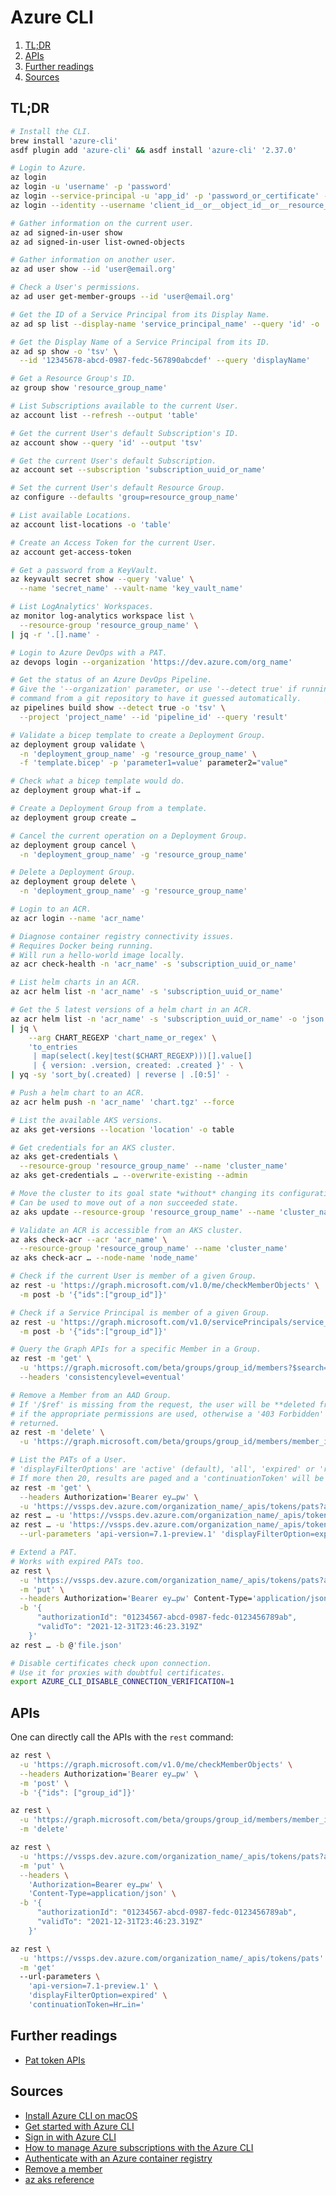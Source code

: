 # Azure CLI

1. [TL;DR](#tldr)
2. [APIs](#apis)
3. [Further readings](#further-readings)
4. [Sources](#sources)

## TL;DR

```sh
# Install the CLI.
brew install 'azure-cli'
asdf plugin add 'azure-cli' && asdf install 'azure-cli' '2.37.0'

# Login to Azure.
az login
az login -u 'username' -p 'password'
az login --service-principal -u 'app_id' -p 'password_or_certificate' --tenant 'tenant_id'
az login --identity --username 'client_id__or__object_id__or__resource_id'

# Gather information on the current user.
az ad signed-in-user show
az ad signed-in-user list-owned-objects

# Gather information on another user.
az ad user show --id 'user@email.org'

# Check a User's permissions.
az ad user get-member-groups --id 'user@email.org'

# Get the ID of a Service Principal from its Display Name.
az ad sp list --display-name 'service_principal_name' --query 'id' -o 'tsv'

# Get the Display Name of a Service Principal from its ID.
az ad sp show -o 'tsv' \
  --id '12345678-abcd-0987-fedc-567890abcdef' --query 'displayName'

# Get a Resource Group's ID.
az group show 'resource_group_name'

# List Subscriptions available to the current User.
az account list --refresh --output 'table'

# Get the current User's default Subscription's ID.
az account show --query 'id' --output 'tsv'

# Get the current User's default Subscription.
az account set --subscription 'subscription_uuid_or_name'

# Set the current User's default Resource Group.
az configure --defaults 'group=resource_group_name'

# List available Locations.
az account list-locations -o 'table'

# Create an Access Token for the current User.
az account get-access-token

# Get a password from a KeyVault.
az keyvault secret show --query 'value' \
  --name 'secret_name' --vault-name 'key_vault_name'

# List LogAnalytics' Workspaces.
az monitor log-analytics workspace list \
  --resource-group 'resource_group_name' \
| jq -r '.[].name' -

# Login to Azure DevOps with a PAT.
az devops login --organization 'https://dev.azure.com/org_name'

# Get the status of an Azure DevOps Pipeline.
# Give the '--organization' parameter, or use '--detect true' if running the
# command from a git repository to have it guessed automatically.
az pipelines build show --detect true -o 'tsv' \
  --project 'project_name' --id 'pipeline_id' --query 'result'

# Validate a bicep template to create a Deployment Group.
az deployment group validate \
  -n 'deployment_group_name' -g 'resource_group_name' \
  -f 'template.bicep' -p 'parameter1=value' parameter2="value"

# Check what a bicep template would do.
az deployment group what-if …

# Create a Deployment Group from a template.
az deployment group create …

# Cancel the current operation on a Deployment Group.
az deployment group cancel \
  -n 'deployment_group_name' -g 'resource_group_name'

# Delete a Deployment Group.
az deployment group delete \
  -n 'deployment_group_name' -g 'resource_group_name'

# Login to an ACR.
az acr login --name 'acr_name'

# Diagnose container registry connectivity issues.
# Requires Docker being running.
# Will run a hello-world image locally.
az acr check-health -n 'acr_name' -s 'subscription_uuid_or_name'

# List helm charts in an ACR.
az acr helm list -n 'acr_name' -s 'subscription_uuid_or_name'

# Get the 5 latest versions of a helm chart in an ACR.
az acr helm list -n 'acr_name' -s 'subscription_uuid_or_name' -o 'json' \
| jq \
    --arg CHART_REGEXP 'chart_name_or_regex' \
    'to_entries
     | map(select(.key|test($CHART_REGEXP)))[].value[]
     | { version: .version, created: .created }' - \
| yq -sy 'sort_by(.created) | reverse | .[0:5]' -

# Push a helm chart to an ACR.
az acr helm push -n 'acr_name' 'chart.tgz' --force

# List the available AKS versions.
az aks get-versions --location 'location' -o table

# Get credentials for an AKS cluster.
az aks get-credentials \
  --resource-group 'resource_group_name' --name 'cluster_name'
az aks get-credentials … --overwrite-existing --admin

# Move the cluster to its goal state *without* changing its configuration.
# Can be used to move out of a non succeeded state.
az aks update --resource-group 'resource_group_name' --name 'cluster_name' --yes

# Validate an ACR is accessible from an AKS cluster.
az aks check-acr --acr 'acr_name' \
  --resource-group 'resource_group_name' --name 'cluster_name'
az aks check-acr … --node-name 'node_name'

# Check if the current User is member of a given Group.
az rest -u 'https://graph.microsoft.com/v1.0/me/checkMemberObjects' \
  -m post -b '{"ids":["group_id"]}'

# Check if a Service Principal is member of a given Group.
az rest -u 'https://graph.microsoft.com/v1.0/servicePrincipals/service_principal_id/checkMemberObjects' \
  -m post -b '{"ids":["group_id"]}'

# Query the Graph APIs for a specific Member in a Group.
az rest -m 'get' \
  -u 'https://graph.microsoft.com/beta/groups/group_id/members?$search="displayName:group_display_name"&$select=displayName' \
  --headers 'consistencylevel=eventual'

# Remove a Member from an AAD Group.
# If '/$ref' is missing from the request, the user will be **deleted from AAD**
# if the appropriate permissions are used, otherwise a '403 Forbidden' error is
# returned.
az rest -m 'delete' \
  -u 'https://graph.microsoft.com/beta/groups/group_id/members/member_id/$ref'

# List the PATs of a User.
# 'displayFilterOptions' are 'active' (default), 'all', 'expired' or 'revoked'.
# If more then 20, results are paged and a 'continuationToken' will be returned.
az rest -m 'get' \
  --headers Authorization='Bearer ey…pw' \
  -u 'https://vssps.dev.azure.com/organization_name/_apis/tokens/pats?api-version=7.1-preview.1'
az rest … -u 'https://vssps.dev.azure.com/organization_name/_apis/tokens/pats?api-version=7.1-preview.1&displayFilterOption=revoked&isSortAscending=false'
az rest … -u 'https://vssps.dev.azure.com/organization_name/_apis/tokens/pats' \
  --url-parameters 'api-version=7.1-preview.1' 'displayFilterOption=expired' continuationToken='Hr…in='

# Extend a PAT.
# Works with expired PATs too.
az rest \
  -u 'https://vssps.dev.azure.com/organization_name/_apis/tokens/pats?api-version=7.1-preview.1' \
  -m 'put' \
  --headers Authorization='Bearer ey…pw' Content-Type='application/json' \
  -b '{
	  "authorizationId": "01234567-abcd-0987-fedc-0123456789ab",
	  "validTo": "2021-12-31T23:46:23.319Z"
    }'
az rest … -b @'file.json'

# Disable certificates check upon connection.
# Use it for proxies with doubtful certificates.
export AZURE_CLI_DISABLE_CONNECTION_VERIFICATION=1
```

## APIs

One can directly call the APIs with the `rest` command:

```sh
az rest \
  -u 'https://graph.microsoft.com/v1.0/me/checkMemberObjects' \
  --headers Authorization='Bearer ey…pw' \
  -m 'post' \
  -b '{"ids": ["group_id"]}'

az rest \
  -u 'https://graph.microsoft.com/beta/groups/group_id/members/member_id/$ref' \
  -m 'delete'

az rest \
  -u 'https://vssps.dev.azure.com/organization_name/_apis/tokens/pats?api-version=7.1-preview.1' \
  -m 'put' \
  --headers \
    'Authorization=Bearer ey…pw' \
    'Content-Type=application/json' \
  -b '{
	  "authorizationId": "01234567-abcd-0987-fedc-0123456789ab",
	  "validTo": "2021-12-31T23:46:23.319Z"
    }'

az rest \
  -u 'https://vssps.dev.azure.com/organization_name/_apis/tokens/pats' \
  -m 'get'
  --url-parameters \
    'api-version=7.1-preview.1' \
    'displayFilterOption=expired' \
    'continuationToken=Hr…in='
```

## Further readings

- [Pat token APIs]

## Sources

- [Install Azure CLI on macOS]
- [Get started with Azure CLI]
- [Sign in with Azure CLI]
- [How to manage Azure subscriptions with the Azure CLI]
- [Authenticate with an Azure container registry]
- [Remove a member]
- [az aks reference]

<!-- external references -->
[authenticate with an azure container registry]: https://docs.microsoft.com/en-us/azure/container-registry/container-registry-authentication?tabs=azure-cli
[az aks reference]: https://learn.microsoft.com/en-us/cli/azure/aks?view=azure-cli-latest
[get started with azure cli]: https://docs.microsoft.com/en-us/cli/azure/get-started-with-azure-cli
[how to manage azure subscriptions with the azure cli]: https://docs.microsoft.com/en-us/cli/azure/manage-azure-subscriptions-azure-cli
[install azure cli on macos]: https://docs.microsoft.com/en-us/cli/azure/install-azure-cli-macos
[pat token apis]: https://docs.microsoft.com/en-us/rest/api/azure/devops/tokens/pats/list?view=azure-devops-rest-7.1
[remove a member]: https://docs.microsoft.com/en-us/graph/api/group-delete-members?view=graph-rest-1.0&tabs=http
[sign in with azure cli]: https://docs.microsoft.com/en-us/cli/azure/authenticate-azure-cli

